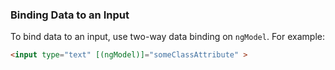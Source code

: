### Binding Data to an Input
To bind data to an input, use two-way data binding on `ngModel`. For example:
```html
<input type="text" [(ngModel)]="someClassAttribute" >
```